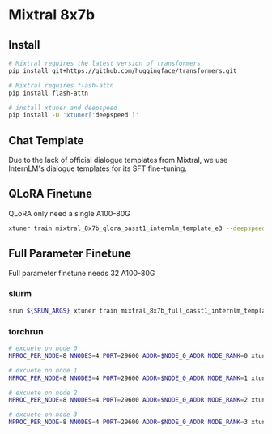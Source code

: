 # Mixtral 8x7b

## Install
```bash
# Mixtral requires the latest version of transformers.
pip install git+https://github.com/huggingface/transformers.git

# Mixtral requires flash-attn
pip install flash-attn

# install xtuner and deepspeed
pip install -U 'xtuner['deepspeed']'
```
## Chat Template

Due to the lack of official dialogue templates from Mixtral, we use InternLM's dialogue templates for its SFT fine-tuning.


## QLoRA Finetune
QLoRA only need a single A100-80G

```bash
xtuner train mixtral_8x7b_qlora_oasst1_internlm_template_e3 --deepspeed deepspeed_zero2
```


## Full Parameter Finetune

Full parameter finetune needs 32 A100-80G

### slurm
```bash
srun ${SRUN_ARGS} xtuner train mixtral_8x7b_full_oasst1_internlm_template_e3 --deepspeed deepspeed_zero3 --launcher slurm
```

### torchrun

```bash
# excuete on node 0
NPROC_PER_NODE=8 NNODES=4 PORT=29600 ADDR=$NODE_0_ADDR NODE_RANK=0 xtuner train mixtral_8x7b_full_oasst1_internlm_template_e3 --deepspeed deepspeed_zero3

# excuete on node 1
NPROC_PER_NODE=8 NNODES=4 PORT=29600 ADDR=$NODE_0_ADDR NODE_RANK=1 xtuner train mixtral_8x7b_full_oasst1_internlm_template_e3 --deepspeed deepspeed_zero3

# excuete on node 2
NPROC_PER_NODE=8 NNODES=4 PORT=29600 ADDR=$NODE_0_ADDR NODE_RANK=2 xtuner train mixtral_8x7b_full_oasst1_internlm_template_e3 --deepspeed deepspeed_zero3

# excuete on node 3
NPROC_PER_NODE=8 NNODES=4 PORT=29600 ADDR=$NODE_0_ADDR NODE_RANK=3 xtuner train mixtral_8x7b_full_oasst1_internlm_template_e3 --deepspeed deepspeed_zero3
```
